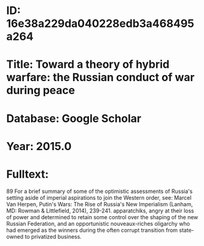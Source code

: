 # ID: 16e38a229da040228edb3a468495a264
# Title: Toward a theory of hybrid warfare: the Russian conduct of war during peace
# Database: Google Scholar
# Year: 2015.0
# Fulltext:
89 For a brief summary of some of the optimistic assessments of Russia's setting aside of imperial aspirations to join the Western order, see: Marcel Van Herpen, Putin's Wars: The Rise of Russia's New Imperialism (Lanham, MD: Rowman & Littlefield, 2014), 239-241.
 apparatchiks, angry at their loss of power and determined to retain some control over the shaping of the new Russian Federation, and an opportunistic nouveaux-riches oligarchy who had emerged as the winners during the often corrupt transition from state-owned to privatized business.
